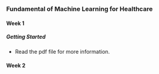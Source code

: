 ### Fundamental of Machine Learning for Healthcare

#### Week 1

##### Getting Started

- Read the pdf file for more information.

#### Week 2

